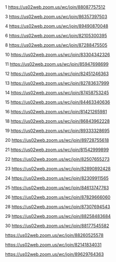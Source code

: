 1 https://us02web.zoom.us/wc/join/88087757512

3 https://us02web.zoom.us/wc/join/86357397503

4 https://us02web.zoom.us/wc/join/89490870048

6 https://us02web.zoom.us/wc/join/82105300395

8 https://us02web.zoom.us/wc/join/87288475505

10 https://us02web.zoom.us/wc/join/83304342326

11 https://us02web.zoom.us/wc/join/85947698699

12 https://us02web.zoom.us/wc/join/82451246363

13 https://us02web.zoom.us/wc/join/82783637999

14 https://us02web.zoom.us/wc/join/87458753245

15 https://us02web.zoom.us/wc/join/84463340636

16 https://us02web.zoom.us/wc/join/81421265981

18 https://us02web.zoom.us/wc/join/86843962228

19 https://us02web.zoom.us/wc/join/89333328695

20 https://us02web.zoom.us/wc/join/89728755618

21 https://us02web.zoom.us/wc/join/81542999899

22 https://us02web.zoom.us/wc/join/82507655273

23 https://us02web.zoom.us/wc/join/82890892428

24 https://us02web.zoom.us/wc/join/82309911565

25 https://us02web.zoom.us/wc/join/84613747763

26 https://us02web.zoom.us/wc/join/87829666060

28 https://us02web.zoom.us/wc/join/87307694543

29 https://us02web.zoom.us/wc/join/88258483684

30 https://us02web.zoom.us/wc/join/88177545582

https://us02web.zoom.us/wc/join/88260525578


https://us02web.zoom.us/wc/join/82141834031

https://us02web.zoom.us/wc/join/89629764363
